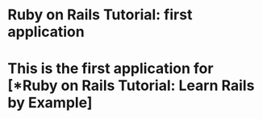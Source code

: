 # Ruby on Rails Tutorial: first application

# This is the first application for [*Ruby on Rails Tutorial: Learn Rails by Example]